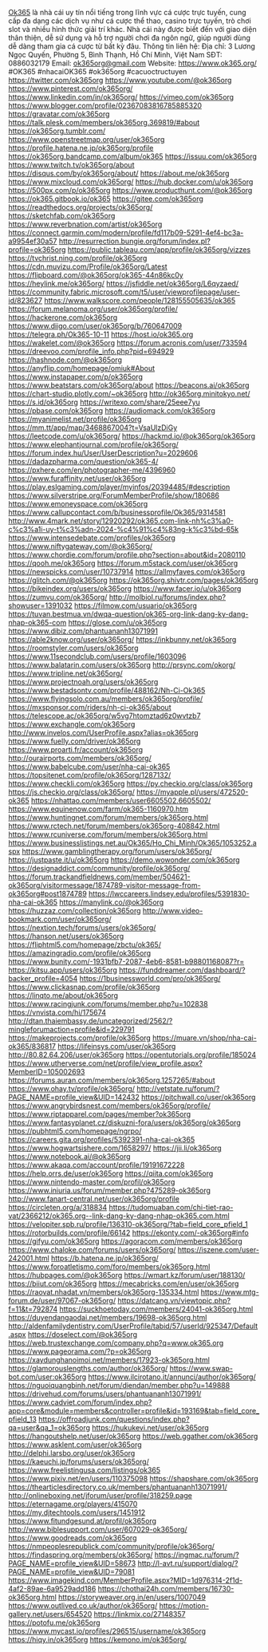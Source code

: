 <a href="https://www.ok365.org/">Ok365</a> là nhà cái uy tín nổi tiếng trong lĩnh vực cá cược trực tuyến, cung cấp đa dạng các dịch vụ như cá cược thể thao, casino trực tuyến, trò chơi slot và nhiều hình thức giải trí khác. Nhà cái này được biết đến với giao diện thân thiện, dễ sử dụng và hỗ trợ người chơi đa ngôn ngữ, giúp người dùng dễ dàng tham gia cá cược từ bất kỳ đâu. 
Thông tin liên hệ:
Địa chỉ: 3 Lương Ngọc Quyến, Phường 5, Bình Thạnh, Hồ Chí Minh, Việt Nam
SĐT: 0886032179
Email: ok365org@gmail.com
Website:
<a href="https://www.ok365.org/">https://www.ok365.org/</a>
#OK365 #nhacaiOK365 #ok365org #cacuoctructuyen
<a href="https://twitter.com/ok365org">https://twitter.com/ok365org</a>
<a href="https://www.youtube.com/@ok365org">https://www.youtube.com/@ok365org</a>
<a href="https://www.pinterest.com/ok365org/">https://www.pinterest.com/ok365org/</a>
<a href="https://www.linkedin.com/in/ok365org/">https://www.linkedin.com/in/ok365org/</a>
<a href="https://vimeo.com/ok365org">https://vimeo.com/ok365org</a>
<a href="https://www.blogger.com/profile/02367083816785885320">https://www.blogger.com/profile/02367083816785885320</a>
<a href="https://gravatar.com/ok365org">https://gravatar.com/ok365org</a>
<a href="https://talk.plesk.com/members/ok365org.369819/#about">https://talk.plesk.com/members/ok365org.369819/#about</a>
<a href="https://ok365org.tumblr.com/">https://ok365org.tumblr.com/</a>
<a href="https://www.openstreetmap.org/user/ok365org">https://www.openstreetmap.org/user/ok365org</a>
<a href="https://profile.hatena.ne.jp/ok365org/profile">https://profile.hatena.ne.jp/ok365org/profile</a>
<a href="https://ok365org.bandcamp.com/album/ok365">https://ok365org.bandcamp.com/album/ok365</a>
<a href="https://issuu.com/ok365org">https://issuu.com/ok365org</a>
<a href="https://www.twitch.tv/ok365org/about">https://www.twitch.tv/ok365org/about</a>
<a href="https://disqus.com/by/ok365org/about/">https://disqus.com/by/ok365org/about/</a>
<a href="https://about.me/ok365org">https://about.me/ok365org</a>
<a href="https://www.mixcloud.com/ok365org/">https://www.mixcloud.com/ok365org/</a>
<a href="https://hub.docker.com/u/ok365org">https://hub.docker.com/u/ok365org</a>
<a href="https://500px.com/p/ok365org">https://500px.com/p/ok365org</a>
<a href="https://www.producthunt.com/@ok365org">https://www.producthunt.com/@ok365org</a>
<a href="https://ok365.gitbook.io/ok365">https://ok365.gitbook.io/ok365</a>
<a href="https://gitee.com/ok365org">https://gitee.com/ok365org</a>
<a href="https://readthedocs.org/projects/ok365org/">https://readthedocs.org/projects/ok365org/</a>
<a href="https://sketchfab.com/ok365org">https://sketchfab.com/ok365org</a>
<a href="https://www.reverbnation.com/artist/ok365org">https://www.reverbnation.com/artist/ok365org</a>
<a href="https://connect.garmin.com/modern/profile/fd117b09-5291-4ef4-bc3a-a9954ef30a57">https://connect.garmin.com/modern/profile/fd117b09-5291-4ef4-bc3a-a9954ef30a57</a>
<a href="http://resurrection.bungie.org/forum/index.pl?profile=ok365org">http://resurrection.bungie.org/forum/index.pl?profile=ok365org</a>
<a href="https://public.tableau.com/app/profile/ok365org/vizzes">https://public.tableau.com/app/profile/ok365org/vizzes</a>
<a href="https://tvchrist.ning.com/profile/ok365org">https://tvchrist.ning.com/profile/ok365org</a>
<a href="https://cdn.muvizu.com/Profile/ok365org/Latest">https://cdn.muvizu.com/Profile/ok365org/Latest</a>
<a href="https://flipboard.com/@ok365org/ok365-44n86kc0y">https://flipboard.com/@ok365org/ok365-44n86kc0y</a>
<a href="https://heylink.me/ok365org/">https://heylink.me/ok365org/</a>
<a href="https://jsfiddle.net/ok365org/L6qyzaed/">https://jsfiddle.net/ok365org/L6qyzaed/</a>
<a href="https://community.fabric.microsoft.com/t5/user/viewprofilepage/user-id/823627">https://community.fabric.microsoft.com/t5/user/viewprofilepage/user-id/823627</a>
<a href="https://www.walkscore.com/people/128155505635/ok365">https://www.walkscore.com/people/128155505635/ok365</a>
<a href="https://forum.melanoma.org/user/ok365org/profile/">https://forum.melanoma.org/user/ok365org/profile/</a>
<a href="https://hackerone.com/ok365org">https://hackerone.com/ok365org</a>
<a href="https://www.diigo.com/user/ok365org/b/760647009">https://www.diigo.com/user/ok365org/b/760647009</a>
<a href="https://telegra.ph/Ok365-10-11">https://telegra.ph/Ok365-10-11</a>
<a href="https://host.io/ok365.org">https://host.io/ok365.org</a>
<a href="https://wakelet.com/@ok365org">https://wakelet.com/@ok365org</a>
<a href="https://forum.acronis.com/user/733594">https://forum.acronis.com/user/733594</a>
<a href="https://dreevoo.com/profile_info.php?pid=694929">https://dreevoo.com/profile_info.php?pid=694929</a>
<a href="https://hashnode.com/@ok365org">https://hashnode.com/@ok365org</a>
<a href="https://anyflip.com/homepage/omiuk#About">https://anyflip.com/homepage/omiuk#About</a>
<a href="https://www.instapaper.com/p/ok365org">https://www.instapaper.com/p/ok365org</a>
<a href="https://www.beatstars.com/ok365org/about">https://www.beatstars.com/ok365org/about</a>
<a href="https://beacons.ai/ok365org">https://beacons.ai/ok365org</a>
<a href="https://chart-studio.plotly.com/~ok365org">https://chart-studio.plotly.com/~ok365org</a>
<a href="http://ok365org.minitokyo.net/">http://ok365org.minitokyo.net/</a>
<a href="https://s.id/ok365org">https://s.id/ok365org</a>
<a href="https://writexo.com/share/25eee7yu">https://writexo.com/share/25eee7yu</a>
<a href="https://pbase.com/ok365org">https://pbase.com/ok365org</a>
<a href="https://audiomack.com/ok365org">https://audiomack.com/ok365org</a>
<a href="https://myanimelist.net/profile/ok365org">https://myanimelist.net/profile/ok365org</a>
<a href="https://mm.tt/app/map/3468867004?t=VsaUlzDiGy">https://mm.tt/app/map/3468867004?t=VsaUlzDiGy</a>
<a href="https://leetcode.com/u/ok365org/">https://leetcode.com/u/ok365org/</a>
<a href="https://hackmd.io/@ok365org/ok365org">https://hackmd.io/@ok365org/ok365org</a>
<a href="https://www.elephantjournal.com/profile/ok365org/">https://www.elephantjournal.com/profile/ok365org/</a>
<a href="https://forum.index.hu/User/UserDescription?u=2029606">https://forum.index.hu/User/UserDescription?u=2029606</a>
<a href="https://dadazpharma.com/question/ok365-4/">https://dadazpharma.com/question/ok365-4/</a>
<a href="https://pxhere.com/en/photographer-me/4396960">https://pxhere.com/en/photographer-me/4396960</a>
<a href="https://www.furaffinity.net/user/ok365org">https://www.furaffinity.net/user/ok365org</a>
<a href="https://play.eslgaming.com/player/myinfos/20394485/#description">https://play.eslgaming.com/player/myinfos/20394485/#description</a>
<a href="https://www.silverstripe.org/ForumMemberProfile/show/180686">https://www.silverstripe.org/ForumMemberProfile/show/180686</a>
<a href="https://www.emoneyspace.com/ok365org">https://www.emoneyspace.com/ok365org</a>
<a href="https://www.callupcontact.com/b/businessprofile/Ok365/9314581">https://www.callupcontact.com/b/businessprofile/Ok365/9314581</a>
<a href="http://www.4mark.net/story/12920292/ok365.com-link-nh%c3%a0-c%c3%a1i-uy-t%c3%adn-2024-%c4%91%c4%83ng-k%c3%bd-65k">http://www.4mark.net/story/12920292/ok365.com-link-nh%c3%a0-c%c3%a1i-uy-t%c3%adn-2024-%c4%91%c4%83ng-k%c3%bd-65k</a>
<a href="https://www.intensedebate.com/profiles/ok365org">https://www.intensedebate.com/profiles/ok365org</a>
<a href="https://www.niftygateway.com/@ok365org/">https://www.niftygateway.com/@ok365org/</a>
<a href="https://www.chordie.com/forum/profile.php?section=about&id=2080110">https://www.chordie.com/forum/profile.php?section=about&id=2080110</a>
<a href="https://qooh.me/ok365org">https://qooh.me/ok365org</a>
<a href="https://forum.m5stack.com/user/ok365org">https://forum.m5stack.com/user/ok365org</a>
<a href="https://newspicks.com/user/10737914">https://newspicks.com/user/10737914</a>
<a href="https://allmyfaves.com/ok365org">https://allmyfaves.com/ok365org</a>
<a href="https://glitch.com/@ok365org">https://glitch.com/@ok365org</a>
<a href="https://ok365org.shivtr.com/pages/ok365org">https://ok365org.shivtr.com/pages/ok365org</a>
<a href="https://bikeindex.org/users/ok365org">https://bikeindex.org/users/ok365org</a>
<a href="https://www.facer.io/u/ok365org">https://www.facer.io/u/ok365org</a>
<a href="https://zumvu.com/ok365org/">https://zumvu.com/ok365org/</a>
<a href="http://molbiol.ru/forums/index.php?showuser=1391032">http://molbiol.ru/forums/index.php?showuser=1391032</a>
<a href="https://filmow.com/usuario/ok365org">https://filmow.com/usuario/ok365org</a>
<a href=""></a>
<a href="https://tuvan.bestmua.vn/dwqa-question/ok365-org-link-dang-ky-dang-nhap-ok365-com">https://tuvan.bestmua.vn/dwqa-question/ok365-org-link-dang-ky-dang-nhap-ok365-com</a>
<a href="https://glose.com/u/ok365org">https://glose.com/u/ok365org</a>
<a href="https://www.dibiz.com/phantuananh13071991">https://www.dibiz.com/phantuananh13071991</a>
<a href="https://able2know.org/user/ok365org/">https://able2know.org/user/ok365org/</a>
<a href="https://inkbunny.net/ok365org">https://inkbunny.net/ok365org</a>
<a href="https://roomstyler.com/users/ok365org">https://roomstyler.com/users/ok365org</a>
<a href="https://www.11secondclub.com/users/profile/1603096">https://www.11secondclub.com/users/profile/1603096</a>
<a href="https://www.balatarin.com/users/ok365org">https://www.balatarin.com/users/ok365org</a>
<a href="http://prsync.com/okorg/">http://prsync.com/okorg/</a>
<a href="https://www.tripline.net/ok365org/">https://www.tripline.net/ok365org/</a>
<a href="https://www.projectnoah.org/users/ok365org">https://www.projectnoah.org/users/ok365org</a>
<a href="https://www.bestadsontv.com/profile/488162/Nh-Ci-Ok365">https://www.bestadsontv.com/profile/488162/Nh-Ci-Ok365</a>
<a href="https://www.flyingsolo.com.au/members/ok365org/profile/">https://www.flyingsolo.com.au/members/ok365org/profile/</a>
<a href="https://mxsponsor.com/riders/nh-ci-ok365/about">https://mxsponsor.com/riders/nh-ci-ok365/about</a>
<a href="https://telescope.ac/ok365org/w5vg7htomztad6z0wvtzb7">https://telescope.ac/ok365org/w5vg7htomztad6z0wvtzb7</a>
<a href="https://www.exchangle.com/ok365org">https://www.exchangle.com/ok365org</a>
<a href="http://www.invelos.com/UserProfile.aspx?alias=ok365org">http://www.invelos.com/UserProfile.aspx?alias=ok365org</a>
<a href="https://www.fuelly.com/driver/ok365org">https://www.fuelly.com/driver/ok365org</a>
<a href="https://www.proarti.fr/account/ok365org">https://www.proarti.fr/account/ok365org</a>
<a href="http://ourairports.com/members/ok365org/">http://ourairports.com/members/ok365org/</a>
<a href="https://www.babelcube.com/user/nha-cai-ok365">https://www.babelcube.com/user/nha-cai-ok365</a>
<a href="https://topsitenet.com/profile/ok365org/1287132/">https://topsitenet.com/profile/ok365org/1287132/</a>
<a href="https://www.checkli.com/ok365org">https://www.checkli.com/ok365org</a>
<a href="https://py.checkio.org/class/ok365org">https://py.checkio.org/class/ok365org</a>
<a href="https://js.checkio.org/class/ok365org/">https://js.checkio.org/class/ok365org/</a>
<a href="https://myapple.pl/users/472520-ok365">https://myapple.pl/users/472520-ok365</a>
<a href="https://nhattao.com/members/user6605502.6605502/">https://nhattao.com/members/user6605502.6605502/</a>
<a href="https://www.equinenow.com/farm/ok365-1160970.htm">https://www.equinenow.com/farm/ok365-1160970.htm</a>
<a href="https://www.huntingnet.com/forum/members/ok365org.html">https://www.huntingnet.com/forum/members/ok365org.html</a>
<a href="https://www.rctech.net/forum/members/ok365org-408842.html">https://www.rctech.net/forum/members/ok365org-408842.html</a>
<a href="https://www.rcuniverse.com/forum/members/ok365org.html">https://www.rcuniverse.com/forum/members/ok365org.html</a>
<a href="https://www.businesslistings.net.au/Ok365/Ho_Chi_Minh/Ok365/1053252.aspx">https://www.businesslistings.net.au/Ok365/Ho_Chi_Minh/Ok365/1053252.aspx</a>
<a href="https://www.gamblingtherapy.org/forum/users/ok365org/">https://www.gamblingtherapy.org/forum/users/ok365org/</a>
<a href="https://justpaste.it/u/ok365org">https://justpaste.it/u/ok365org</a>
<a href="https://demo.wowonder.com/ok365org">https://demo.wowonder.com/ok365org</a>
<a href="https://designaddict.com/community/profile/ok365org/">https://designaddict.com/community/profile/ok365org/</a>
<a href="https://forum.trackandfieldnews.com/member/504621-ok365org/visitormessage/1874789-visitor-message-from-ok365org#post1874789">https://forum.trackandfieldnews.com/member/504621-ok365org/visitormessage/1874789-visitor-message-from-ok365org#post1874789</a>
<a href="https://lwccareers.lindsey.edu/profiles/5391830-nha-cai-ok365">https://lwccareers.lindsey.edu/profiles/5391830-nha-cai-ok365</a>
<a href="https://manylink.co/@ok365org">https://manylink.co/@ok365org</a>
<a href="https://huzzaz.com/collection/ok365org">https://huzzaz.com/collection/ok365org</a>
<a href="http://www.video-bookmark.com/user/ok365org/">http://www.video-bookmark.com/user/ok365org/</a>
<a href="https://nextion.tech/forums/users/ok365org/">https://nextion.tech/forums/users/ok365org/</a>
<a href="https://hanson.net/users/ok365org">https://hanson.net/users/ok365org</a>
<a href="https://fliphtml5.com/homepage/zbctu/ok365/">https://fliphtml5.com/homepage/zbctu/ok365/</a>
<a href="https://amazingradio.com/profile/ok365org">https://amazingradio.com/profile/ok365org</a>
<a href="https://www.bunity.com/-1931bfb7-2087-4eb6-8581-b98801168087?r=">https://www.bunity.com/-1931bfb7-2087-4eb6-8581-b98801168087?r=</a>
<a href="https://kitsu.app/users/ok365org">https://kitsu.app/users/ok365org</a>
<a href="https://funddreamer.com/dashboard/?backer_profile=4054">https://funddreamer.com/dashboard/?backer_profile=4054</a>
<a href="https://1businessworld.com/pro/ok365org/">https://1businessworld.com/pro/ok365org/</a>
<a href="https://www.clickasnap.com/profile/ok365org">https://www.clickasnap.com/profile/ok365org</a>
<a href="https://linqto.me/about/ok365org">https://linqto.me/about/ok365org</a>
<a href="https://www.racingjunk.com/forums/member.php?u=102838">https://www.racingjunk.com/forums/member.php?u=102838</a>
<a href="https://vnvista.com/hi/175674">https://vnvista.com/hi/175674</a>
<a href="http://dtan.thaiembassy.de/uncategorized/2562/?mingleforumaction=profile&id=229791">http://dtan.thaiembassy.de/uncategorized/2562/?mingleforumaction=profile&id=229791</a>
<a href="https://makeprojects.com/profile/ok365org">https://makeprojects.com/profile/ok365org</a>
<a href="https://muare.vn/shop/nha-cai-ok365/836817">https://muare.vn/shop/nha-cai-ok365/836817</a>
<a href="https://lifeinsys.com/user/ok365org">https://lifeinsys.com/user/ok365org</a>
<a href="http://80.82.64.206/user/ok365org">http://80.82.64.206/user/ok365org</a>
<a href="https://opentutorials.org/profile/185024">https://opentutorials.org/profile/185024</a>
<a href="https://www.utherverse.com/net/profile/view_profile.aspx?MemberID=105002693">https://www.utherverse.com/net/profile/view_profile.aspx?MemberID=105002693</a>
<a href="https://forums.auran.com/members/ok365org.1257265/#about">https://forums.auran.com/members/ok365org.1257265/#about</a>
<a href="https://www.ohay.tv/profile/ok365org/">https://www.ohay.tv/profile/ok365org/</a>
<a href="http://vetstate.ru/forum/?PAGE_NAME=profile_view&UID=142432">http://vetstate.ru/forum/?PAGE_NAME=profile_view&UID=142432</a>
<a href="https://pitchwall.co/user/ok365org">https://pitchwall.co/user/ok365org</a>
<a href="https://www.angrybirdsnest.com/members/ok365org/profile/">https://www.angrybirdsnest.com/members/ok365org/profile/</a>
<a href="https://www.riptapparel.com/pages/member?ok365org">https://www.riptapparel.com/pages/member?ok365org</a>
<a href="https://www.fantasyplanet.cz/diskuzni-fora/users/ok365org/ok365org">https://www.fantasyplanet.cz/diskuzni-fora/users/ok365org/ok365org</a>
<a href="https://pubhtml5.com/homepage/ngrpo/">https://pubhtml5.com/homepage/ngrpo/</a>
<a href="https://careers.gita.org/profiles/5392391-nha-cai-ok365">https://careers.gita.org/profiles/5392391-nha-cai-ok365</a>
<a href="https://www.hogwartsishere.com/1658297/">https://www.hogwartsishere.com/1658297/</a>
<a href="https://jii.li/ok365org">https://jii.li/ok365org</a>
<a href="https://www.notebook.ai/@ok365org">https://www.notebook.ai/@ok365org</a>
<a href="https://www.akaqa.com/account/profile/19191672228">https://www.akaqa.com/account/profile/19191672228</a>
<a href="https://help.orrs.de/user/ok365org">https://help.orrs.de/user/ok365org</a>
<a href="https://qiita.com/ok365org">https://qiita.com/ok365org</a>
<a href="https://www.nintendo-master.com/profil/ok365org">https://www.nintendo-master.com/profil/ok365org</a>
<a href="https://www.iniuria.us/forum/member.php?475289-ok365org">https://www.iniuria.us/forum/member.php?475289-ok365org</a>
<a href="http://www.fanart-central.net/user/ok365org/profile">http://www.fanart-central.net/user/ok365org/profile</a>
<a href="https://circleten.org/a/318834">https://circleten.org/a/318834</a>
<a href="https://tudomuaban.com/chi-tiet-rao-vat/2366212/ok365.org--link-dang-ky-dang-nhap-ok365.com.html">https://tudomuaban.com/chi-tiet-rao-vat/2366212/ok365.org--link-dang-ky-dang-nhap-ok365.com.html</a>
<a href="https://velopiter.spb.ru/profile/136310-ok365org/?tab=field_core_pfield_1">https://velopiter.spb.ru/profile/136310-ok365org/?tab=field_core_pfield_1</a>
<a href="https://rotorbuilds.com/profile/66142">https://rotorbuilds.com/profile/66142</a>
<a href="https://ekonty.com/-ok365org#info">https://ekonty.com/-ok365org#info</a>
<a href="https://gifyu.com/ok365org">https://gifyu.com/ok365org</a>
<a href="https://agoracom.com/members/ok365org">https://agoracom.com/members/ok365org</a>
<a href="https://www.chaloke.com/forums/users/ok365org/">https://www.chaloke.com/forums/users/ok365org/</a>
<a href="https://iszene.com/user-242001.html">https://iszene.com/user-242001.html</a>
<a href="https://b.hatena.ne.jp/ok365org/">https://b.hatena.ne.jp/ok365org/</a>
<a href="https://www.foroatletismo.com/foro/members/ok365org.html">https://www.foroatletismo.com/foro/members/ok365org.html</a>
<a href="https://hubpages.com/@ok365org">https://hubpages.com/@ok365org</a>
<a href="https://wmart.kz/forum/user/188130/">https://wmart.kz/forum/user/188130/</a>
<a href="https://biiut.com/ok365org">https://biiut.com/ok365org</a>
<a href="https://mecabricks.com/en/user/ok365org">https://mecabricks.com/en/user/ok365org</a>
<a href="https://raovat.nhadat.vn/members/ok365org-135334.html">https://raovat.nhadat.vn/members/ok365org-135334.html</a>
<a href="https://www.mtg-forum.de/user/97067-ok365org/">https://www.mtg-forum.de/user/97067-ok365org/</a>
<a href="https://datcang.vn/viewtopic.php?f=11&t=792874">https://datcang.vn/viewtopic.php?f=11&t=792874</a>
<a href="https://suckhoetoday.com/members/24041-ok365org.html">https://suckhoetoday.com/members/24041-ok365org.html</a>
<a href="https://duyendangaodai.net/members/19698-ok365org.html">https://duyendangaodai.net/members/19698-ok365org.html</a>
<a href="http://aldenfamilydentistry.com/UserProfile/tabid/57/userId/925347/Default.aspx">http://aldenfamilydentistry.com/UserProfile/tabid/57/userId/925347/Default.aspx</a>
<a href="https://doselect.com/@ok365org">https://doselect.com/@ok365org</a>
<a href="https://web.trustexchange.com/company.php?q=www.ok365.org">https://web.trustexchange.com/company.php?q=www.ok365.org</a>
<a href="https://www.pageorama.com/?p=ok365org">https://www.pageorama.com/?p=ok365org</a>
<a href="https://xaydunghanoimoi.net/members/17923-ok365org.html">https://xaydunghanoimoi.net/members/17923-ok365org.html</a>
<a href="https://glamorouslengths.com/author/ok365org/">https://glamorouslengths.com/author/ok365org/</a>
<a href="https://www.swap-bot.com/user:ok365org">https://www.swap-bot.com/user:ok365org</a>
<a href="https://www.ilcirotano.it/annunci/author/ok365org/">https://www.ilcirotano.it/annunci/author/ok365org/</a>
<a href="https://nguoiquangbinh.net/forum/diendan/member.php?u=149888">https://nguoiquangbinh.net/forum/diendan/member.php?u=149888</a>
<a href="https://drivehud.com/forums/users/phantuananh13071991/">https://drivehud.com/forums/users/phantuananh13071991/</a>
<a href="https://www.cadviet.com/forum/index.php?app=core&module=members&controller=profile&id=193169&tab=field_core_pfield_13">https://www.cadviet.com/forum/index.php?app=core&module=members&controller=profile&id=193169&tab=field_core_pfield_13</a>
<a href="https://offroadjunk.com/questions/index.php?qa=user&qa_1=ok365org">https://offroadjunk.com/questions/index.php?qa=user&qa_1=ok365org</a>
<a href="https://hukukevi.net/user/ok365org">https://hukukevi.net/user/ok365org</a>
<a href="https://hangoutshelp.net/user/ok365org">https://hangoutshelp.net/user/ok365org</a>
<a href="https://web.ggather.com/ok365org">https://web.ggather.com/ok365org</a>
<a href="https://www.asklent.com/user/ok365org">https://www.asklent.com/user/ok365org</a>
<a href="http://delphi.larsbo.org/user/ok365org">http://delphi.larsbo.org/user/ok365org</a>
<a href="https://kaeuchi.jp/forums/users/ok365org/">https://kaeuchi.jp/forums/users/ok365org/</a>
<a href="https://www.freelistingusa.com/listings/ok365">https://www.freelistingusa.com/listings/ok365</a>
<a href="https://www.pixiv.net/en/users/110375098">https://www.pixiv.net/en/users/110375098</a>
<a href="https://shapshare.com/ok365org">https://shapshare.com/ok365org</a>
<a href="https://thearticlesdirectory.co.uk/members/phantuananh13071991/">https://thearticlesdirectory.co.uk/members/phantuananh13071991/</a>
<a href="http://onlineboxing.net/jforum/user/profile/318259.page">http://onlineboxing.net/jforum/user/profile/318259.page</a>
<a href="https://eternagame.org/players/415070">https://eternagame.org/players/415070</a>
<a href="https://my.djtechtools.com/users/1451912">https://my.djtechtools.com/users/1451912</a>
<a href="https://www.fitundgesund.at/profil/ok365org">https://www.fitundgesund.at/profil/ok365org</a>
<a href="http://www.biblesupport.com/user/607029-ok365org/">http://www.biblesupport.com/user/607029-ok365org/</a>
<a href="https://www.goodreads.com/ok365org">https://www.goodreads.com/ok365org</a>
<a href=""></a>
<a href=""></a>
<a href="https://nmpeoplesrepublick.com/community/profile/ok365org/">https://nmpeoplesrepublick.com/community/profile/ok365org/</a>
<a href="https://findaspring.org/members/ok365org/">https://findaspring.org/members/ok365org/</a>
<a href="https://ingmac.ru/forum/?PAGE_NAME=profile_view&UID=58673">https://ingmac.ru/forum/?PAGE_NAME=profile_view&UID=58673</a>
<a href="http://l-avt.ru/support/dialog/?PAGE_NAME=profile_view&UID=79081">http://l-avt.ru/support/dialog/?PAGE_NAME=profile_view&UID=79081</a>
<a href="https://www.imagekind.com/MemberProfile.aspx?MID=1d976314-2f1d-4af2-89ae-6a9529add186">https://www.imagekind.com/MemberProfile.aspx?MID=1d976314-2f1d-4af2-89ae-6a9529add186</a>
<a href="https://chothai24h.com/members/16730-ok365org.html">https://chothai24h.com/members/16730-ok365org.html</a>
<a href="https://storyweaver.org.in/en/users/1007049">https://storyweaver.org.in/en/users/1007049</a>
<a href="https://www.outlived.co.uk/author/ok365org/">https://www.outlived.co.uk/author/ok365org/</a>
<a href="https://motion-gallery.net/users/654520">https://motion-gallery.net/users/654520</a>
<a href="https://linkmix.co/27148357">https://linkmix.co/27148357</a>
<a href="https://potofu.me/ok365org">https://potofu.me/ok365org</a>
<a href="https://www.mycast.io/profiles/296515/username/ok365org">https://www.mycast.io/profiles/296515/username/ok365org</a>
<a href="https://hiqy.in/ok365org">https://hiqy.in/ok365org</a>
<a href="https://kemono.im/ok365org/">https://kemono.im/ok365org/</a>
